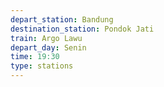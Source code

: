 ```yaml
---
depart_station: Bandung
destination_station: Pondok Jati
train: Argo Lawu
depart_day: Senin
time: 19:30
type: stations
---
```

